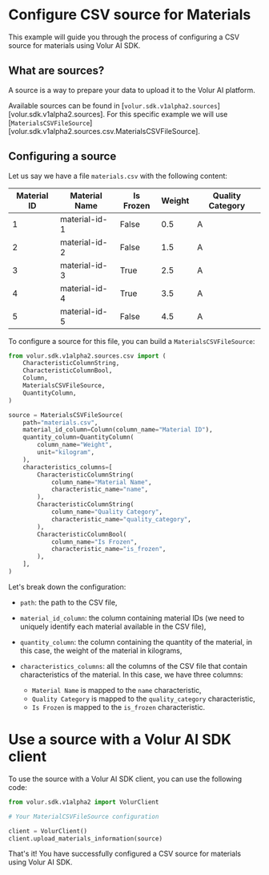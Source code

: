 # Configure CSV source for Materials

This example will guide you through the process of configuring a CSV source for materials using Volur AI SDK.

## What are sources?

A source is a way to prepare your data to upload it to the Volur AI platform.

Available sources can be found in
[`volur.sdk.v1alpha2.sources`][volur.sdk.v1alpha2.sources]. For this specific
example we will use
[`MaterialsCSVFileSource`][volur.sdk.v1alpha2.sources.csv.MaterialsCSVFileSource].

## Configuring a source

Let us say we have a file `materials.csv` with the following content:

| Material ID | Material Name         | Is Frozen | Weight | Quality Category |
|-------------|-----------------------|-----------|--------|------------------|
| 1           | material-id-1         | False     | 0.5    | A                |
| 2           | material-id-2         | False     | 1.5    | A                |
| 3           | material-id-3         | True      | 2.5    | A                |
| 4           | material-id-4         | True      | 3.5    | A                |
| 5           | material-id-5         | False     | 4.5    | A                |

To configure a source for this file, you can build a `MaterialsCSVFileSource`:

```python linenums="1"
from volur.sdk.v1alpha2.sources.csv import (
    CharacteristicColumnString,
    CharacteristicColumnBool,
    Column,
    MaterialsCSVFileSource,
    QuantityColumn,
)

source = MaterialsCSVFileSource(
    path="materials.csv",
    material_id_column=Column(column_name="Material ID"),
    quantity_column=QuantityColumn(
        column_name="Weight",
        unit="kilogram",
    ),
    characteristics_columns=[
        CharacteristicColumnString(
            column_name="Material Name",
            characteristic_name="name",
        ),
        CharacteristicColumnString(
            column_name="Quality Category",
            characteristic_name="quality_category",
        ),
        CharacteristicColumnBool(
            column_name="Is Frozen",
            characteristic_name="is_frozen",
        ),
    ],
)
```

Let's break down the configuration:

- `path`: the path to the CSV file,
- `material_id_column`: the column containing material IDs (we need to
   uniquely identify each material available in the CSV file),
- `quantity_column`: the column containing the quantity of the material,
  in this case, the weight of the material in kilograms,
- `characteristics_columns`: all the columns of the CSV file that contain
  characteristics of the material. In this case, we have three columns:

    - `Material Name` is mapped to the `name` characteristic,
    - `Quality Category` is mapped to the `quality_category` characteristic,
    - `Is Frozen` is mapped to the `is_frozen` characteristic.

# Use a source with a Volur AI SDK client

To use the source with a Volur AI SDK client, you can use the following code:

```python linenums="1"
from volur.sdk.v1alpha2 import VolurClient

# Your MaterialCSVFileSource configuration

client = VolurClient()
client.upload_materials_information(source)
```

That's it! You have successfully configured a CSV source for materials using Volur AI SDK.
